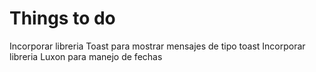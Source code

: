 # Things to do
Incorporar libreria Toast para mostrar mensajes de tipo toast
Incorporar libreria Luxon para manejo de fechas
